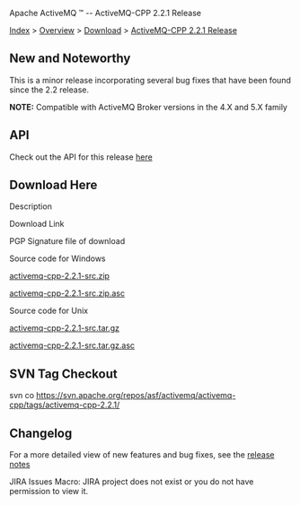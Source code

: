 Apache ActiveMQ ™ -- ActiveMQ-CPP 2.2.1 Release 

[Index](index.html) > [Overview](overview.html) > [Download](download.html) > [ActiveMQ-CPP 2.2.1 Release](activemq-cpp-221-release.html)

New and Noteworthy
------------------

This is a minor release incorporating several bug fixes that have been found since the 2.2 release.

  

**NOTE:** Compatible with ActiveMQ Broker versions in the 4.X and 5.X family

API
---

Check out the API for this release [here](http://activemq.apache.org/cms/api_docs/activemqcpp-2.2.1)

Download Here
-------------

Description

Download Link

PGP Signature file of download

Source code for Windows

[activemq-cpp-2.2.1-src.zip](http://www.apache.org/dyn/closer.cgi/activemq/activemq-cpp/source/activemq-cpp-2.2.1-src.zip)

[activemq-cpp-2.2.1-src.zip.asc](http://www.apache.org/dist/activemq/activemq-cpp/source/activemq-cpp-2.2.1-src.zip.asc)

Source code for Unix

[activemq-cpp-2.2.1-src.tar.gz](http://www.apache.org/dyn/closer.cgi/activemq/activemq-cpp/source/activemq-cpp-2.2.1-src.tar.gz)

[activemq-cpp-2.2.1-src.tar.gz.asc](http://www.apache.org/dist/activemq/activemq-cpp/source/activemq-cpp-2.2.1-src.tar.gz.asc)

SVN Tag Checkout
----------------

svn co https://svn.apache.org/repos/asf/activemq/activemq-cpp/tags/activemq-cpp-2.2.1/

Changelog
---------

For a more detailed view of new features and bug fixes, see the [release notes](http://issues.apache.org/activemq/secure/ReleaseNote.jspa?projectId=11000&styleName=Html&version=11921)  

JIRA Issues Macro: JIRA project does not exist or you do not have permission to view it.

 


